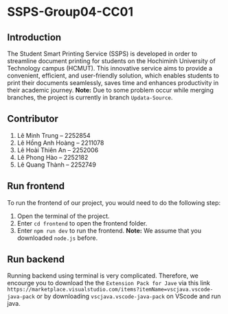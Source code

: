 # SSPS-Group04-CC01
## Introduction
The Student Smart Printing Service (SSPS) is developed in order to streamline document printing for students on the Hochiminh University of Technology campus (HCMUT). This innovative service aims to provide a convenient, efficient, and user-friendly solution, which enables students to print their documents seamlessly, saves time and enhances productivity in their academic journey.
**Note:** Due to some problem occur while merging branches, the project is currently in branch `Updata-Source`.
## Contributor
1.	Lê Minh Trung – 2252854
2.	Lê Hồng Anh Hoàng – 2211078
3.	Lê Hoài Thiên An – 2252006
4.	Lê Phong Hào – 2252182
5.	Lê Quang Thành – 2252749
## Run frontend
To run the frontend of our project, you would need to do the following step:
1. Open the terminal of the project.
2. Enter `cd frontend` to open the frontend folder.
3. Enter `npm run dev` to run the frontend.
**Note:** We  assume that you downloaded `node.js` before.
## Run backend
Running backend using terminal is very complicated. Therefore, we encourge you to download the the `Extension Pack for Jave` via this link `https://marketplace.visualstudio.com/items?itemName=vscjava.vscode-java-pack` or by downloading `vscjava.vscode-java-pack` on VScode and run java.
